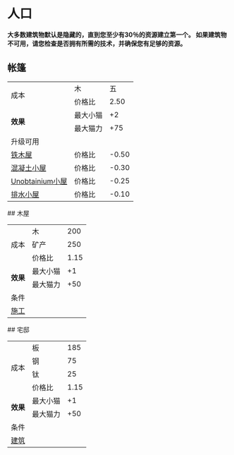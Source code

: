 # 人口
**大多数建筑物默认是隐藏的，直到您至少有30％的资源建立第一个。 如果建筑物不可用，请您检查是否拥有所需的技术，并确保您有足够的资源。**
## 帐篷
<table class="wikitable">
	<tbody>
		<tr>
			<td rowspan="2" class="em">
				<span >
							成本
				</span>
			</td>
			<td >
				<span >
							木
				</span>
			</td>
			<td >
				<span >
							五
				</span>
			</td>
		</tr>
		<tr>
			<td >
						价格比
			</td>
			<td >
						2.50
			</td>
		</tr>
		<tr>
			<td rowspan="2">
				<strong>
							效果
				</strong>
			</td>
			<td >
						最大小猫
			</td>
			<td >
						+2
			</td>
		</tr>
		<tr>
			<td >
						最大猫力
			</td>
			<td >
						+75
			</td>
		</tr>
		<tr>
			<td colspan="3" class="em">
						升级可用
			</td>
		</tr>
		<tr>
			<td>
				<a href="index.php?page=workshop#Ironwood_Huts">
							铁木屋
				</a>
			</td>
			<td >
						价格比
			</td>
			<td >
						-0.50
			</td>
		</tr>
		<tr>
			<td>
				<a href="index.php?page=workshop#Concrete_Huts">
							混凝土小屋
				</a>
			</td>
			<td >
						价格比
			</td>
			<td >
						-0.30
			</td>
		</tr>
		<tr>
			<td>
				<a href="index.php?page=workshop#Unobtainium_Huts">
							Unobtainium小屋
				</a>
			</td>
			<td >
						价格比
			</td>
			<td >
						-0.25
			</td>
		</tr>
		<tr>
			<td>
				<a href="index.php?page=workshop#Eludium_Huts">
							排水小屋
				</a>
			</td>
			<td >
						价格比
			</td>
			<td >
						-0.10
			</td>
		</tr>
	</tbody>
</table>
## 木屋
<table class="wikitable">
	<tbody>
		<tr>
			<td rowspan="3" class="em">
				<span >
							成本
				</span>
			</td>
			<td >
				<span >
							木
				</span>
			</td>
			<td >
				<span >
							200
				</span>
			</td>
		</tr>
		<tr>
			<td >
						矿产
			</td>
			<td >
						250
			</td>
		</tr>
		<tr>
			<td >
						价格比
			</td>
			<td >
						1.15
			</td>
		</tr>
		<tr>
			<td rowspan="2">
				<strong>
							效果
				</strong>
			</td>
			<td >
						最大小猫
			</td>
			<td >
						+1
			</td>
		</tr>
		<tr>
			<td >
						最大猫力
			</td>
			<td >
						+50
			</td>
		</tr>
		<tr>
			<td colspan="3" class="em">
						条件
			</td>
		</tr>
		<tr>
			<td colspan="3">
				<a href="index.php?page=Technologies#Construction">
							施工
				</a>
			</td>
		</tr>
	</tbody>
</table>
## 宅邸
<table class="wikitable">
	<tbody>
		<tr>
			<td rowspan="4" class="em">
				<span >
							成本
				</span>
			</td>
			<td >
				<span >
							板
				</span>
			</td>
			<td >
				<span >
							185
				</span>
			</td>
		</tr>
		<tr>
			<td >
						钢
			</td>
			<td >
						75
			</td>
		</tr>
		<tr>
			<td >
						钛
			</td>
			<td >
						25
			</td>
		</tr>
		<tr>
			<td >
						价格比
			</td>
			<td >
						1.15
			</td>
		</tr>
		<tr>
			<td rowspan="2">
				<strong>
							效果
				</strong>
			</td>
			<td >
						最大小猫
			</td>
			<td >
						+1
			</td>
		</tr>
		<tr>
			<td >
						最大猫力
			</td>
			<td >
						+50
			</td>
		</tr>
		<tr>
			<td colspan="3" class="em">
						条件
			</td>
		</tr>
		<tr>
			<td colspan="3">
				<a href="#">
							建筑
				</a>
			</td>
		</tr>
	</tbody>
</table>